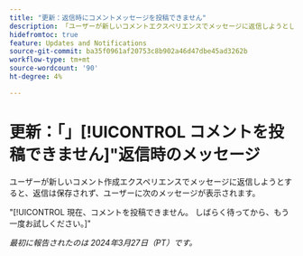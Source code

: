 ```yaml
---
title: "更新：返信時にコメントメッセージを投稿できません"
description: 「ユーザーが新しいコメントエクスペリエンスでメッセージに返信しようとした場合、返信は保存されず、ユーザーにメッセージが表示されます。」
hidefromtoc: true
feature: Updates and Notifications
source-git-commit: ba35f0961af20753c8b902a46d47dbe45ad3262b
workflow-type: tm+mt
source-wordcount: '90'
ht-degree: 4%

---
```



# 更新：「」[!UICONTROL コメントを投稿できません]&quot;返信時のメッセージ

ユーザーが新しいコメント作成エクスペリエンスでメッセージに返信しようとすると、返信は保存されず、ユーザーに次のメッセージが表示されます。

&quot;[!UICONTROL 現在、コメントを投稿できません。 しばらく待ってから、もう一度お試しください。]&quot;

_最初に報告されたのは 2024年3月27日（PT）です。_

